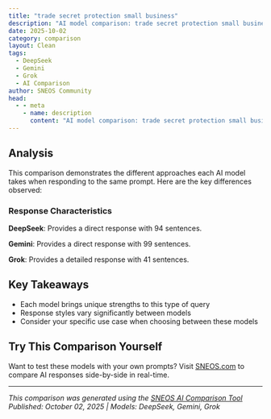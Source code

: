 ```yaml
---
title: "trade secret protection small business"
description: "AI model comparison: trade secret protection small business..."
date: 2025-10-02
category: comparison
layout: Clean
tags:
  - DeepSeek
  - Gemini
  - Grok
  - AI Comparison
author: SNEOS Community
head:
  - - meta
    - name: description
      content: "AI model comparison: trade secret protection small business..."
---
```


<ChatComparison
  title="trade secret protection small business"
  prompt="trade secret protection small business"
  :responses='{
    "DeepSeek": "Of course. Protecting trade secrets is absolutely critical for small businesses, as they are often the most valuable and unique assets you have, and they cost nothing to file (unlike patents). Here is a comprehensive guide to trade secret protection tailored for a small business.\n\n### What is a Trade Secret?\n\nA trade secret is any confidential business information that provides you with a competitive edge. It must be:\n*   **Not generally known** to the public.\n*   **Has economic value** because it is secret.\n*   **Subject to reasonable efforts** to keep it secret.\n\n**Common Examples for Small Businesses:**\n*   **Customer \u0026 Supplier Lists:** Your curated, non-public list of contacts and their specific needs.\n*   **Pricing Information \u0026 Margins:** Your specific pricing strategies and cost structures.\n*   **Software Code/Algorithms:** Unique code that powers your service or product.\n*   **Manufacturing Processes:** A special \u0022secret sauce\u0022 for how you make something.\n*   **Business Plans \u0026 Financial Projections:** Your roadmap for growth.\n*   **Marketing Strategies:** Data on successful campaigns and target demographics.\n*   **Recipes \u0026 Formulas:** The specific recipe for your food product or cosmetic.\n\n---\n\n### The \u0022Reasonable Efforts\u0022 Checklist for a Small Business\n\nThis is the core of protection. You must be able to prove you took active steps to maintain secrecy. A court will ask, \u0022What did you actually *do* to protect this information?\u0022\n\n#### 1. Start with a Solid Legal Foundation\n*   **Non-Disclosure Agreements (NDAs):** This is your first line of defense.\n    *   Have **all employees** sign an NDA as part of their onboarding.\n    *   Have **contractors, vendors, and potential business partners** sign a mutual NDA before you share any sensitive information.\n    *   *Tip:* Don\u0027t use a generic template from the internet. Have a lawyer draft or review your NDA to ensure it\u0027s enforceable in your jurisdiction.\n*   **Employment Agreements:** Include clauses on:\n    *   **Confidentiality:** Explicitly defining what is considered confidential.\n    *   **Non-Competition (where enforceable):** Restricts employees from working for a direct competitor for a certain time and geographic area. **Note:** These are heavily regulated and not enforceable in some states (e.g., California). Consult a lawyer.\n    *   **Non-Solicitation:** Prevents former employees from poaching your customers and other employees.\n\n#### 2. Implement Physical and Digital Security\n*   **Physical Security:**\n    *   **Lock it up:** Keep physical documents (client lists, recipes, plans) in locked filing cabinets.\n    *   **Control access:** Use key cards or codes to restrict access to sensitive areas (e.g., R\u0026D lab, server room).\n    *   **\u0022Clean Desk\u0022 Policy:** Encourage employees to lock up sensitive documents at the end of the day.\n    *   **Shred it:** Use cross-cut shredders for all documents containing sensitive information before disposal.\n*   **Digital Security:**\n    *   **Password Protection:** Enforce strong password policies on all computers and systems.\n    *   **Access Controls:** Implement the **Principle of Least Privilege**. Employees should only have access to the data they *need* to do their job. Your marketing intern doesn\u0027t need the secret formula.\n    *   **Encryption:** Encrypt sensitive files and laptops, especially those that leave the office.\n    *   **Secure Networks:** Use firewalls and VPNs. Avoid discussing sensitive information on public Wi-Fi.\n    *   **BYOD Policy:** Have a clear \u0022Bring Your Own Device\u0022 policy if employees use personal phones/laptops for work.\n\n#### 3. Foster a Culture of Confidentiality\n*   **Employee Training:**\n    *   Conduct training during onboarding and annually.\n    *   Clearly explain what information is considered a trade secret.\n    *   Review the company\u0027s security policies and the importance of following them.\n    *   Explain the consequences of violating confidentiality.\n*   **Mark Documents:** Clearly label sensitive documents and emails with **\u0022CONFIDENTIAL\u0022** or **\u0022TRADE SECRET.\u0022** This puts people on notice.\n*   **Exit Interviews:** When an employee leaves, remind them of their ongoing confidentiality obligations. Have them sign a document acknowledging this reminder and return all company property.\n\n---\n\n### Action Plan: A Step-by-Step Guide for a Small Business Owner\n\n**Phase 1: Immediate Actions (This Week)**\n1.  **Identify Your Crown Jewels:** List your top 3-5 pieces of information that, if stolen, would hurt your business the most.\n2.  **Draft a Standard NDA:** Find a reputable template or, better yet, contact a lawyer to create one you can use with employees and contractors.\n3.  **Secure the \u0022Low-Hanging Fruit\u0022:** Start locking up physical files and ensuring computers are password-protected.\n\n**Phase 2: Short-Term Foundation (Next 1-2 Months)**\n1.  **Implement NDAs:** Have all new hires and contractors sign your NDA. Consider having existing employees sign one if they haven\u0027t already.\n2.  **Review Digital Access:** Audit who has access to what on your shared drives and systems. Restrict access where necessary.\n3.  **Create a Basic Policy:** Draft a one-page \u0022Confidentiality and Data Security Policy\u0022 for your employee handbook.\n\n**Phase 3: Long-Term Culture (Ongoing)**\n1.  **Formalize Training:** Incorporate confidentiality training into your official onboarding process.\n2.  **Refine Security:** As you grow, invest in better IT security solutions and more sophisticated access controls.\n3.  **Regularly Re-evaluate:** Your trade secrets will evolve. Revisit your list and your protection measures annually.\n\n---\n\n### What to Do If You Suspect a Trade Secret Theft\n\nThis is a crisis situation. **Do not delay.**\n1.  **Preserve Evidence:** Do not delete anything. Secure computers, emails, and documents.\n2.  **Contact a Lawyer Immediately:** This is complex and requires expert legal guidance. A lawyer will advise you on sending a \u0022cease and desist\u0022 letter, and potential legal actions.\n3.  **Do Not Publicly Accuse:** Avoid making public statements that could lead to a defamation lawsuit. Let your lawyer handle communications.\n4.  **Understand Your Options:** Your lawyer will discuss potential claims under the **Defend Trade Secrets Act (DTSA)** (federal law) and your state\u0027s version of the **Uniform Trade Secrets Act (UTSA)**, which can allow you to seek an injunction (to stop the use) and damages.\n\n### Key Takeaway\n\nFor a small business, **proactivity is everything.** The cost of implementing these reasonable measures is minimal compared to the devastating cost of losing your competitive advantage. Building a \u0022culture of confidentiality\u0022 from the start is your most powerful and cost-effective shield.\n\n***Disclaimer:*** *This information is for educational purposes only and does not constitute legal advice. You should consult with a qualified attorney for advice specific to your business situation.*",
    "Gemini": "Okay, let\u0027s break down trade secret protection for small businesses.  It\u0027s a valuable and often overlooked form of intellectual property protection, and it\u0027s particularly relevant for small businesses that might not have the resources for patents.\n\n**What is a Trade Secret?**\n\nA trade secret is information that:\n\n*   **Is valuable:**  It provides a competitive advantage because it\u0027s not generally known to others who could profit from it.\n*   **Is secret:**  The owner takes reasonable measures to keep it secret.\n\n**Examples of Trade Secrets for Small Businesses:**\n\n*   **Formulas/Recipes:**  The secret recipe for your amazing sauce, the formula for a unique cleaning solution, etc.\n*   **Processes/Methods:**  A unique manufacturing process, a more efficient way to deliver a service, a special data analysis technique.\n*   **Customer Lists/Supplier Lists:**  A carefully cultivated list of customers or suppliers that gives you an edge.  (Especially valuable if it includes specific information like purchasing habits, key contacts, or negotiated pricing.)\n*   **Marketing Strategies:**  A unique marketing plan or advertising campaign strategy that hasn\u0027t been publicly revealed.\n*   **Software Code/Algorithms:**  Proprietary algorithms, source code, or technical designs for software applications.\n*   **Business Plans/Strategic Plans:**  Internal strategic plans or business models that are not public knowledge.\n*   **Pricing Information:**  Your specific pricing strategies and cost structures, giving you insight into profit margins and competitive advantage.\n*   **Research and Development:**  Ongoing R\u0026D efforts, even if they haven\u0027t resulted in a patentable invention yet.\n*   **Know-how:** Accumulated knowledge and expertise that isn\u0027t readily available.\n\n**Why Trade Secrets are Important for Small Businesses:**\n\n*   **Cost-Effective:**  Trade secret protection doesn\u0027t require expensive registration fees like patents or trademarks.  The main cost is implementing reasonable security measures.\n*   **Unlimited Duration:**  Unlike patents that expire after 20 years, trade secret protection can last indefinitely as long as the information remains secret and valuable.\n*   **Protection for Things Not Patentable:**  Some innovations might not meet the requirements for a patent (e.g., they\u0027re not novel enough), but they can still be protected as trade secrets.\n*   **Competitive Advantage:**  A well-protected trade secret can provide a significant and sustained competitive edge in the marketplace.\n*   **Ease of Implementation:** Many protections are easily implemented with minimal effort.\n\n**Steps to Protect Trade Secrets in a Small Business:**\n\n1.  **Identify Your Trade Secrets:**\n    *   Conduct an audit of your business to identify information that provides a competitive advantage and that you would suffer a loss if a competitor gained access.\n    *   Document these trade secrets clearly. Be specific.\n\n2.  **Implement Physical Security Measures:**\n    *   **Controlled Access:** Restrict access to areas where trade secrets are stored or used.  Use locks, security badges, and surveillance systems.\n    *   **Secure Storage:** Store sensitive documents (physical and electronic) in locked cabinets, secure servers, or encrypted drives.\n    *   **Visitor Management:**  Have a clear policy for visitors, including sign-in procedures, supervised access, and NDAs if necessary.\n\n3.  **Implement Digital Security Measures:**\n    *   **Strong Passwords:** Enforce strong, unique passwords for all computer systems, networks, and online accounts.  Use a password manager.\n    *   **Encryption:** Encrypt sensitive data stored on computers, servers, and mobile devices.  Use encryption for email communication.\n    *   **Firewalls and Antivirus:**  Install and maintain firewalls and antivirus software on all computers and servers.\n    *   **Data Backup:**  Regularly back up data to a secure location, preferably offsite, in case of a security breach or disaster.\n    *   **Access Controls:**  Implement access controls to restrict access to sensitive data to authorized personnel only.  Use role-based access control.\n    *   **Monitoring and Auditing:**  Monitor network activity and system logs for suspicious behavior.  Conduct regular security audits.\n    *   **Secure Remote Access:**  Implement secure remote access solutions (e.g., VPNs) for employees who need to access data from outside the office.\n    *   **Data Destruction Policy:**  Establish a policy for securely destroying or disposing of obsolete data.  Use data wiping software.\n\n4.  **Legal Agreements:**\n    *   **Non-Disclosure Agreements (NDAs):**  Use NDAs with employees, contractors, vendors, and potential investors who may have access to your trade secrets. The NDA should clearly define what information is considered confidential and restrict its use and disclosure.\n    *   **Employee Agreements (Employment Contracts):**  Include clauses in employee agreements that:\n        *   Define trade secrets.\n        *   Require employees to maintain confidentiality.\n        *   Prohibit employees from using or disclosing trade secrets during or after employment.\n        *   Include non-compete and non-solicitation clauses (ensure these are enforceable in your jurisdiction).  These can prevent former employees from directly competing with you or soliciting your customers or employees.\n    *   **Consultant Agreements:**  Similar to employee agreements, consultant agreements should include confidentiality clauses and restrictions on the use and disclosure of trade secrets.\n    *   **Vendor Agreements:** Agreements with vendors who have access to your trade secrets should include confidentiality clauses.\n\n5.  **Employee Training and Awareness:**\n    *   Train employees on the importance of trade secret protection and the company\u0027s policies and procedures.\n    *   Educate employees on how to identify and protect trade secrets.\n    *   Regularly reinforce the importance of confidentiality.\n    *   Implement a \u0022clean desk\u0022 policy to prevent sensitive information from being left unattended.\n\n6.  **Marking and Labeling:**\n    *   Clearly mark documents and electronic files that contain trade secrets as \u0022Confidential\u0022 or \u0022Proprietary.\u0022\n    *   Use watermarks to indicate confidentiality.\n\n7.  **Limit Access on a \u0022Need-to-Know\u0022 Basis:**\n    *   Restrict access to trade secrets to only those employees or individuals who need the information to perform their job duties.\n    *   Implement a system for granting and revoking access privileges.\n\n8.  **Monitor and Enforce:**\n    *   Monitor employee activity and access to sensitive information.\n    *   Regularly review and update security measures.\n    *   Take prompt action if you suspect a trade secret has been misappropriated.  This might involve legal action.\n\n9.  **Exit Interviews:**\n    *   Conduct thorough exit interviews with departing employees to remind them of their confidentiality obligations and to ensure they return all company property.\n\n10. **Due Diligence:**\n    *   When acquiring another business or entering into a partnership, conduct thorough due diligence to assess the target company\u0027s trade secrets and security measures.\n\n**Legal Remedies for Trade Secret Misappropriation:**\n\nIf a trade secret is misappropriated (stolen or used without permission), you may be able to pursue legal remedies, including:\n\n*   **Injunction:** A court order prohibiting the misappropriator from using or disclosing the trade secret.\n*   **Damages:** Monetary compensation for the losses suffered as a result of the misappropriation. This can include lost profits, unjust enrichment, and, in some cases, punitive damages.\n*   **Criminal Charges:** In some cases, trade secret misappropriation can be a federal crime under the Economic Espionage Act.\n\n**Important Considerations:**\n\n*   **Reasonableness:**  The measures you take to protect your trade secrets must be \u0022reasonable\u0022 under the circumstances.  The more valuable the trade secret, the more stringent the security measures should be.\n*   **Enforceability:**  Non-compete agreements are subject to state laws and may not be enforceable in all jurisdictions or under all circumstances.  Consult with an attorney to ensure your non-compete agreements are enforceable.\n*   **Reverse Engineering:**  Trade secret protection does not prevent someone from independently discovering your trade secret through legitimate means, such as reverse engineering. If reverse engineering is a significant risk, consider other forms of IP protection, such as patents.\n*   **State Laws:** Trade secret law is primarily governed by state law.  Most states have adopted the Uniform Trade Secrets Act (UTSA), but there may be variations.  Consult with an attorney in your state to ensure your trade secret protection measures comply with applicable laws.\n*   **Insurance:** Consider cyber liability insurance to protect against losses from data breaches and trade secret theft.\n\n**Seeking Legal Advice:**\n\nIt\u0027s *highly recommended* to consult with an attorney specializing in intellectual property law to:\n\n*   Help you identify your trade secrets.\n*   Draft appropriate legal agreements (NDAs, employee agreements, etc.).\n*   Advise you on the best security measures for your specific business.\n*   Represent you in the event of trade secret misappropriation.\n\nBy taking proactive steps to protect your trade secrets, your small business can maintain a competitive advantage and safeguard its valuable intellectual property. Good luck!\n",
    "Grok": "Protecting trade secrets is crucial for small businesses, as they often rely on unique processes, formulas, customer lists, or other confidential information to maintain a competitive edge. A trade secret is any valuable business information that is not generally known and is kept secret to provide an economic advantage. Below are steps and strategies small businesses can take to protect their trade secrets:\n\n### 1. **Identify Your Trade Secrets**\n   - Determine what specific information or processes give your business a competitive advantage. This could include:\n     - Recipes or formulas\n     - Customer or supplier lists\n     - Pricing strategies\n     - Manufacturing techniques\n     - Marketing plans or strategies\n   - Document and categorize this information as a trade secret within your business.\n\n### 2. **Implement Confidentiality Policies**\n   - Create and enforce internal policies to ensure employees understand the importance of keeping trade secrets confidential.\n   - Educate staff about what constitutes a trade secret and the consequences of unauthorized disclosure.\n\n### 3. **Use Non-Disclosure Agreements (NDAs)**\n   - Require employees, contractors, vendors, or anyone else with access to sensitive information to sign NDAs.\n   - Clearly define the confidential information covered under the agreement and the duration of the confidentiality obligation.\n\n### 4. **Restrict Access to Sensitive Information**\n   - Limit access to trade secrets on a \u0022need-to-know\u0022 basis. Only employees or partners who require the information to perform their duties should have access.\n   - Use password protection, encryption, and secure storage for digital files.\n   - Keep physical documents in locked filing cabinets or secure locations.\n\n### 5. **Secure Your IT Systems**\n   - Implement cybersecurity measures to protect digital trade secrets, such as firewalls, antivirus software, and secure cloud storage.\n   - Regularly update passwords and monitor access to sensitive data.\n   - Train employees on recognizing phishing attempts and other cyber threats.\n\n### 6. **Use Employee Agreements and Exit Protocols**\n   - Include non-compete or non-solicitation clauses in employment contracts (where legally enforceable) to prevent employees from using trade secrets at a competing business after leaving.\n   - Conduct exit interviews to remind departing employees of their confidentiality obligations.\n   - Retrieve all company property, including devices and documents, when an employee leaves.\n\n### 7. **Label and Mark Confidential Information**\n   - Clearly mark documents, files, or emails containing trade secrets as \u201CConfidential\u201D or \u201CProprietary.\u201D\n   - This helps reinforce the importance of secrecy and can serve as evidence of your efforts to protect the information if legal action is needed.\n\n### 8. **Monitor and Enforce Protection**\n   - Regularly audit who has access to trade secrets and review security measures.\n   - Be proactive in addressing any potential breaches or unauthorized disclosures.\n\n### 9. **Understand Legal Protections**\n   - In the United States, trade secrets are protected under the **Defend Trade Secrets Act (DTSA)** at the federal level, as well as under state laws, often based on the **Uniform Trade Secrets Act (UTSA)**.\n   - To qualify for legal protection, you must demonstrate that:\n     - The information has economic value.\n     - It is not generally known or easily discoverable.\n     - Reasonable efforts have been made to maintain its secrecy.\n   - Consult with a business attorney to understand the laws in your jurisdiction and ensure compliance.\n\n### 10. **Prepare for Potential Breaches**\n   - Have a plan in place to respond to trade secret theft or misappropriation.\n   - Work with legal counsel to pursue remedies, which may include injunctions, damages, or lawsuits against those who violate confidentiality.\n\nBy taking these steps, small businesses can safeguard their trade secrets, preserve their competitive advantage, and reduce the risk of costly disputes or losses. If you\u0027re unsure about specific legal requirements or need tailored advice, consulting with an attorney who specializes in intellectual property or business law is highly recommended."
  }'
  published-date="01:43"
/>

## Analysis

This comparison demonstrates the different approaches each AI model takes when responding to the same prompt. Here are the key differences observed:

### Response Characteristics

**DeepSeek**: Provides a direct response with 94 sentences. 

**Gemini**: Provides a direct response with 99 sentences. 

**Grok**: Provides a detailed response with 41 sentences. 

## Key Takeaways

- Each model brings unique strengths to this type of query
- Response styles vary significantly between models
- Consider your specific use case when choosing between these models

## Try This Comparison Yourself

Want to test these models with your own prompts? Visit [SNEOS.com](https://sneos.com) to compare AI responses side-by-side in real-time.

---

*This comparison was generated using the [SNEOS AI Comparison Tool](https://sneos.com)*
*Published: October 02, 2025 | Models: DeepSeek, Gemini, Grok*
